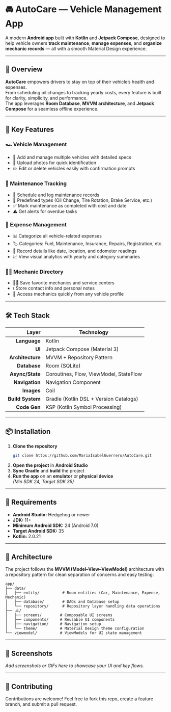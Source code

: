 # 🚘 AutoCare — Vehicle Management App

A modern **Android app** built with **Kotlin** and **Jetpack Compose**, designed to help vehicle owners **track maintenance**, **manage expenses**, and **organize mechanic records** — all with a smooth Material Design experience.

---

## 🌟 Overview

**AutoCare** empowers drivers to stay on top of their vehicle’s health and expenses.  
From scheduling oil changes to tracking yearly costs, every feature is built for clarity, simplicity, and performance.  
The app leverages **Room Database**, **MVVM architecture**, and **Jetpack Compose** for a seamless offline experience.

---

## 🚀 Key Features

### 🏎 Vehicle Management
- 🚗 Add and manage multiple vehicles with detailed specs  
- 📸 Upload photos for quick identification  
- ✏️ Edit or delete vehicles easily with confirmation prompts  

### 🧰 Maintenance Tracking
- 📅 Schedule and log maintenance records  
- 🔧 Predefined types (Oil Change, Tire Rotation, Brake Service, etc.)  
- ✅ Mark maintenance as completed with cost and date  
- ⚠️ Get alerts for overdue tasks  

### 💸 Expense Management
- 📊 Categorize all vehicle-related expenses  
- 🏷️ Categories: Fuel, Maintenance, Insurance, Repairs, Registration, etc.  
- 📝 Record details like date, location, and odometer readings  
- 📈 View visual analytics with yearly and category summaries  

### 🧑‍🔧 Mechanic Directory
- 👨‍🔧 Save favorite mechanics and service centers  
- 📞 Store contact info and personal notes  
- 🔗 Access mechanics quickly from any vehicle profile  

---

## 🛠 Tech Stack

| Layer | Technology |
|------:|------------|
| **Language** | Kotlin |
| **UI** | Jetpack Compose (Material 3) |
| **Architecture** | MVVM + Repository Pattern |
| **Database** | Room (SQLite) |
| **Async/State** | Coroutines, Flow, ViewModel, StateFlow |
| **Navigation** | Navigation Component |
| **Images** | Coil |
| **Build System** | Gradle (Kotlin DSL + Version Catalogs) |
| **Code Gen** | KSP (Kotlin Symbol Processing) |

---

## 📦 Installation

1. **Clone the repository**
   ```bash
   git clone https://github.com/MariaIsabelGuerrero/AutoCare.git
   ```
2. **Open the project** in **Android Studio**  
3. **Sync Gradle** and **build** the project  
4. **Run the app** on an **emulator** or **physical device**  
   *(Min SDK 24, Target SDK 35)*

---

## 🔑 Requirements

- **Android Studio:** Hedgehog or newer  
- **JDK:** 11+  
- **Minimum Android SDK:** 24 (Android 7.0)  
- **Target Android SDK:** 35  
- **Kotlin:** 2.0.21  

---

## 📐 Architecture

The project follows the **MVVM (Model–View–ViewModel)** architecture with a repository pattern for clean separation of concerns and easy testing:

```
app/
├── data/
│   ├── entity/          # Room entities (Car, Maintenance, Expense, Mechanic)
│   ├── database/        # DAOs and Database setup
│   └── repository/      # Repository layer handling data operations
├── ui/
│   ├── screens/        # Composable UI screens
│   ├── components/     # Reusable UI components
│   ├── navigation/     # Navigation setup
│   └── theme/          # Material Design theme configuration
└── viewmodel/          # ViewModels for UI state management
```

---

## 📸 Screenshots

_Add screenshots or GIFs here to showcase your UI and key flows._

---

## 🤝 Contributing

Contributions are welcome! Feel free to fork this repo, create a feature branch, and submit a pull request.

